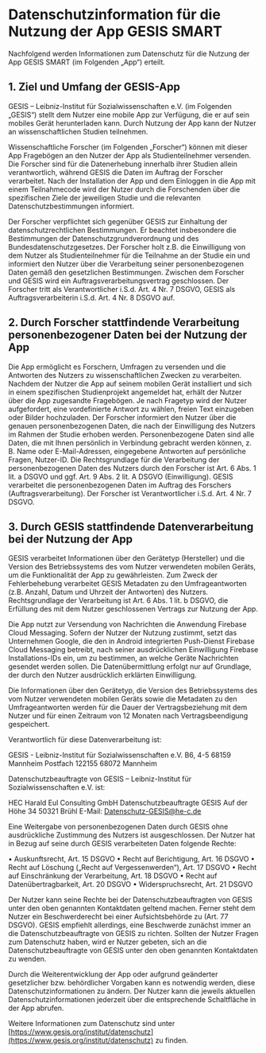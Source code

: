 # Datenschutzinformation für die Nutzung der App GESIS SMART
Nachfolgend werden Informationen zum Datenschutz für die Nutzung der App GESIS SMART (im Folgenden „App“) erteilt.

## 1. Ziel und Umfang der GESIS-App
GESIS – Leibniz-Institut für Sozialwissenschaften e.V. (im Folgenden „GESIS“) stellt dem Nutzer eine mobile App zur Verfügung, die er auf sein mobiles Gerät herunterladen kann. Durch Nutzung der App kann der Nutzer an wissenschaftlichen Studien teilnehmen.

Wissenschaftliche Forscher (im Folgenden „Forscher“) können mit dieser App Fragebögen an den Nutzer der App als Studienteilnehmer versenden. Die Forscher sind für die Datenerhebung innerhalb ihrer Studien allein verantwortlich, während GESIS die Daten im Auftrag der Forscher verarbeitet. Nach der Installation der App und dem Einloggen in die App mit einem Teilnahmecode wird der Nutzer durch die Forschenden über die spezifischen Ziele der jeweiligen Studie und die relevanten Datenschutzbestimmungen informiert. 

Der Forscher verpflichtet sich gegenüber GESIS zur Einhaltung der datenschutzrechtlichen Bestimmungen. Er beachtet insbesondere die Bestimmungen der Datenschutzgrundverordnung und des Bundesdatenschutzgesetzes. Der Forscher holt z.B. die Einwilligung von dem Nutzer als Studienteilnehmer für die Teilnahme an der Studie ein und informiert den Nutzer über die Verarbeitung seiner personenbezogenen Daten gemäß den gesetzlichen Bestimmungen. Zwischen dem Forscher und GESIS wird ein Auftragsverarbeitungsvertrag geschlossen. Der Forscher tritt als Verantwortlicher i.S.d. Art. 4 Nr. 7 DSGVO, GESIS als Auftragsverarbeiterin i.S.d. Art. 4 Nr. 8 DSGVO auf.

## 2. Durch Forscher stattfindende Verarbeitung personenbezogener Daten bei der Nutzung der App
Die App ermöglicht es Forschern, Umfragen zu versenden und die Antworten des Nutzers zu wissenschaftlichen Zwecken zu verarbeiten. Nachdem der Nutzer die App auf seinem mobilen Gerät installiert und sich in einem spezifischen Studienprojekt angemeldet hat, erhält der Nutzer über die App zugesandte Fragebögen. Je nach Fragetyp wird der Nutzer aufgefordert, eine vordefinierte Antwort zu wählen, freien Text einzugeben oder Bilder hochzuladen. Der Forscher informiert den Nutzer über die genauen personenbezogenen Daten, die nach der Einwilligung des Nutzers im Rahmen der Studie erhoben werden. Personenbezogene Daten sind alle Daten, die mit Ihnen persönlich in Verbindung gebracht werden können, z. B. Name oder E-Mail-Adressen, eingegebene Antworten auf persönliche Fragen, Nutzer-ID. Die Rechtsgrundlage für die Verarbeitung der personenbezogenen Daten des Nutzers durch den Forscher ist Art. 6 Abs. 1 lit. a DSGVO und ggf. Art. 9 Abs. 2 lit. A DSGVO (Einwilligung). GESIS verarbeitet die personenbezogenen Daten im Auftrag des Forschers (Auftragsverarbeitung). Der Forscher ist Verantwortlicher i.S.d. Art. 4 Nr. 7 DSGVO.



## 3. Durch GESIS stattfindende Datenverarbeitung bei der Nutzung der App
GESIS verarbeitet Informationen über den Gerätetyp (Hersteller) und die Version des Betriebssystems des vom Nutzer verwendeten mobilen Geräts, um die Funktionalität der App zu gewährleisten. Zum Zweck der Fehlerbehebung verarbeitet GESIS Metadaten zu den Umfrageantworten (z.B. Anzahl, Datum und Uhrzeit der Antworten) des Nutzers. Rechtsgrundlage der Verarbeitung ist Art. 6 Abs. 1 lit. b DSGVO, die Erfüllung des mit dem Nutzer geschlossenen Vertrags zur Nutzung der App.

Die App nutzt zur Versendung von Nachrichten die Anwendung Firebase Cloud Messaging. Sofern der Nutzer der Nutzung zustimmt, setzt das Unternehmen Google, die den in Android integrierten Push-Dienst Firebase Cloud Messaging betreibt, nach seiner ausdrücklichen Einwilligung Firebase Installations-IDs ein, um zu bestimmen, an welche Geräte Nachrichten gesendet werden sollen. Die Datenübermittlung erfolgt nur auf Grundlage, der durch den Nutzer ausdrücklich erklärten Einwilligung.

Die Informationen über den Gerätetyp, die Version des Betriebssystems des vom Nutzer verwendeten mobilen Geräts sowie die Metadaten zu den Umfrageantworten werden für die Dauer der Vertragsbeziehung mit dem Nutzer und für einen Zeitraum von 12 Monaten nach Vertragsbeendigung gespeichert. 

Verantwortlich für diese Datenverarbeitung ist:

GESIS - Leibniz-Institut für Sozialwissenschaften e.V.
B6, 4-5
68159 Mannheim
Postfach 122155
68072 Mannheim

Datenschutzbeauftragte von GESIS – Leibniz-Institut für Sozialwissenschaften e.V. ist:

HEC Harald Eul Consulting GmbH
Datenschutzbeauftragte GESIS
Auf der Höhe 34
50321 Brühl
E-Mail: [Datenschutz-GESIS@he-c.de](Datenschutz-GESIS@he-c.de)

Eine Weitergabe von personenbezogenen Daten durch GESIS ohne ausdrückliche Zustimmung des Nutzers ist ausgeschlossen. Der Nutzer hat in Bezug auf seine durch GESIS verarbeiteten Daten folgende Rechte:

•	Auskunftsrecht, Art. 15 DSGVO
•	Recht auf Berichtigung, Art. 16 DSGVO 
•	Recht auf Löschung („Recht auf Vergessenwerden“), Art. 17 DSGVO
•	Recht auf Einschränkung der Verarbeitung, Art. 18 DSGVO
•	Recht auf Datenübertragbarkeit, Art. 20 DSGVO
•	Widerspruchsrecht, Art. 21 DSGVO

Der Nutzer kann seine Rechte bei der Datenschutzbeauftragten von GESIS unter den oben genannten Kontaktdaten geltend machen.
Ferner steht dem Nutzer ein Beschwerderecht bei einer Aufsichtsbehörde zu (Art. 77 DSGVO). GESIS empfiehlt allerdings, eine Beschwerde zunächst immer an die Datenschutzbeauftragte von GESIS zu richten.
Sollten der Nutzer Fragen zum Datenschutz haben, wird er Nutzer gebeten, sich an die Datenschutzbeauftragte von GESIS unter den oben genannten Kontaktdaten zu wenden.

Durch die Weiterentwicklung der App oder aufgrund geänderter gesetzlicher bzw. behördlicher Vorgaben kann es notwendig werden, diese Datenschutzinformationen zu ändern. Der Nutzer kann die jeweils aktuellen Datenschutzinformationen jederzeit über die entsprechende Schaltfläche in der App abrufen.

Weitere Informationen zum Datenschutz sind unter [https://www.gesis.org/institut/datenschutz](https://www.gesis.org/institut/datenschutz) zu finden.
